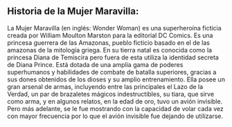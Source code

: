 ## Historia de la Mujer Maravilla:

La Mujer Maravilla (en inglés: Wonder Woman) es una superheroína ficticia creada por William Moulton Marston para la editorial DC Comics. Es una princesa guerrera de las Amazonas, pueblo ficticio basado en el de las amazonas de la mitología griega. En su tierra natal es conocida como la princesa Diana de Temiscira pero fuera de esta utiliza la identidad secreta de Diana Prince. Está dotada de una amplia gama de poderes superhumanos y habilidades de combate de batalla superiores, gracias a sus dones obtenidos de los dioses y su amplio entrenamiento. Ella posee un gran arsenal de armas, incluyendo entre las principales el Lazo de la Verdad, un par de brazaletes mágicos indestructibles, su tiara, que sirve como arma, y en algunos relatos, en la edad de oro, tuvo un avión invisible. Pero más adelante, se le fue mostrando con la capacidad de volar cada vez con mayor frecuencia por lo que el avión invisible fue dejando de utilizarse.
